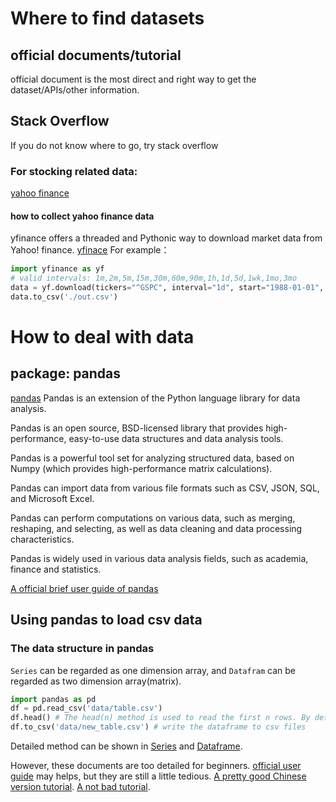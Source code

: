 # Where to find datasets
## official documents/tutorial
official document is the most direct and right way to get the dataset/APIs/other information.
## Stack Overflow
If you do not know where to go, try stack overflow
### For stocking related data:
[yahoo finance](https://finance.yahoo.com/)
#### how to collect yahoo finance data
yfinance offers a threaded and Pythonic way to download market data from Yahoo! finance.
[yfinace](https://github.com/ranaroussi/yfinance)
For example：
```python
import yfinance as yf
# valid intervals: 1m,2m,5m,15m,30m,60m,90m,1h,1d,5d,1wk,1mo,3mo
data = yf.download(tickers="^GSPC", interval="1d", start="1988-01-01", end="2023-12-31")
data.to_csv('./out.csv')
```
# How to deal with data
## package: pandas
[pandas](https://pandas.pydata.org/)
Pandas is an extension of the Python language library for data analysis.

Pandas is an open source, BSD-licensed library that provides high-performance, easy-to-use data structures and data analysis tools.

Pandas is a powerful tool set for analyzing structured data, based on Numpy (which provides high-performance matrix calculations).

Pandas can import data from various file formats such as CSV, JSON, SQL, and Microsoft Excel.

Pandas can perform computations on various data, such as merging, reshaping, and selecting, as well as data cleaning and data processing characteristics.

Pandas is widely used in various data analysis fields, such as academia, finance and statistics.

[A official brief user guide of pandas](https://pandas.pydata.org/docs/user_guide/10min.html)
## Using pandas to load csv data
### The data structure in pandas
`Series` can be regarded as one dimension array, and `Datafram` can be regarded as two dimension array(matrix).
```python
import pandas as pd
df = pd.read_csv('data/table.csv')
df.head() # The head(n) method is used to read the first n rows. By default, 5 rows are returned if n is not specified.
df.to_csv('data/new_table.csv') # write the dataframe to csv files
```
Detailed method can be shown in [Series](https://pandas.pydata.org/docs/reference/series.html) and [Dataframe](https://pandas.pydata.org/docs/reference/frame.html).

However, these documents are too detailed for beginners.
[official user guide](https://pandas.pydata.org/docs/user_guide/index.html) may helps, but they are still a little tedious.
[A pretty good Chinese version tutorial](https://github.com/yeayee/joyful-pandas).
[A not bad tutorial](https://www.tutorialspoint.com/python_pandas/python_pandas_introduction.htm).
